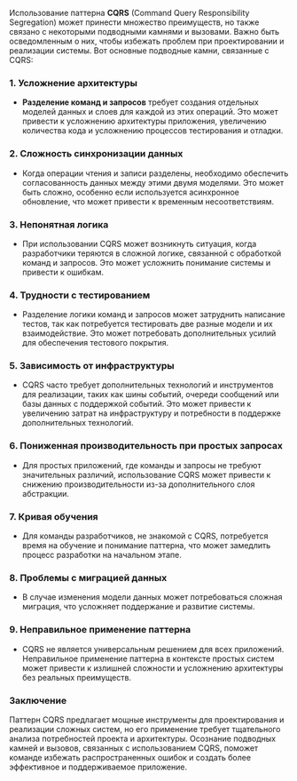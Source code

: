 Использование паттерна **CQRS** (Command Query Responsibility Segregation) может принести множество преимуществ, но также связано с некоторыми подводными камнями и вызовами. Важно быть осведомленным о них, чтобы избежать проблем при проектировании и реализации системы. Вот основные подводные камни, связанные с CQRS:

### 1. Усложнение архитектуры
- **Разделение команд и запросов** требует создания отдельных моделей данных и слоев для каждой из этих операций. Это может привести к усложнению архитектуры приложения, увеличению количества кода и усложнению процессов тестирования и отладки.

### 2. Сложность синхронизации данных
- Когда операции чтения и записи разделены, необходимо обеспечить согласованность данных между этими двумя моделями. Это может быть сложно, особенно если используется асинхронное обновление, что может привести к временным несоответствиям.

### 3. Непонятная логика
- При использовании CQRS может возникнуть ситуация, когда разработчики теряются в сложной логике, связанной с обработкой команд и запросов. Это может усложнить понимание системы и привести к ошибкам.

### 4. Трудности с тестированием
- Разделение логики команд и запросов может затруднить написание тестов, так как потребуется тестировать две разные модели и их взаимодействие. Это может потребовать дополнительных усилий для обеспечения тестового покрытия.

### 5. Зависимость от инфраструктуры
- CQRS часто требует дополнительных технологий и инструментов для реализации, таких как шины событий, очереди сообщений или базы данных с поддержкой событий. Это может привести к увеличению затрат на инфраструктуру и потребности в поддержке дополнительных технологий.

### 6. Пониженная производительность при простых запросах
- Для простых приложений, где команды и запросы не требуют значительных различий, использование CQRS может привести к снижению производительности из-за дополнительного слоя абстракции.

### 7. Кривая обучения
- Для команды разработчиков, не знакомой с CQRS, потребуется время на обучение и понимание паттерна, что может замедлить процесс разработки на начальном этапе.

### 8. Проблемы с миграцией данных
- В случае изменения модели данных может потребоваться сложная миграция, что усложняет поддержание и развитие системы.

### 9. Неправильное применение паттерна
- CQRS не является универсальным решением для всех приложений. Неправильное применение паттерна в контексте простых систем может привести к излишней сложности и усложнению архитектуры без реальных преимуществ.

### Заключение

Паттерн CQRS предлагает мощные инструменты для проектирования и реализации сложных систем, но его применение требует тщательного анализа потребностей проекта и архитектуры. Осознание подводных камней и вызовов, связанных с использованием CQRS, поможет команде избежать распространенных ошибок и создать более эффективное и поддерживаемое приложение.